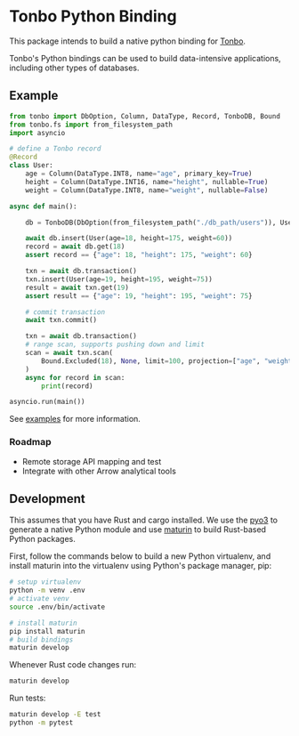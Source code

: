 # Tonbo Python Binding

This package intends to build a native python binding for [Tonbo](https://github.com/tonbo-io/tonbo).

Tonbo's Python bindings can be used to build data-intensive applications, including other types of databases.

## Example

```py
from tonbo import DbOption, Column, DataType, Record, TonboDB, Bound
from tonbo.fs import from_filesystem_path
import asyncio

# define a Tonbo record
@Record
class User:
    age = Column(DataType.INT8, name="age", primary_key=True)
    height = Column(DataType.INT16, name="height", nullable=True)
    weight = Column(DataType.INT8, name="weight", nullable=False)

async def main():

    db = TonboDB(DbOption(from_filesystem_path("./db_path/users")), User())

    await db.insert(User(age=18, height=175, weight=60))
    record = await db.get(18)
    assert record == {"age": 18, "height": 175, "weight": 60}

    txn = await db.transaction()
    txn.insert(User(age=19, height=195, weight=75))
    result = await txn.get(19)
    assert result == {"age": 19, "height": 195, "weight": 75}

    # commit transaction
    await txn.commit()

    txn = await db.transaction()
    # range scan, supports pushing down and limit
    scan = await txn.scan(
        Bound.Excluded(18), None, limit=100, projection=["age", "weight"]
    )
    async for record in scan:
        print(record)

asyncio.run(main())
```

See [examples](example/README.md) for more information.

### Roadmap

- Remote storage API mapping and test
- Integrate with other Arrow analytical tools

## Development

This assumes that you have Rust and cargo installed. We use the [pyo3](https://github.com/PyO3/pyo3) to generate a native Python module and use [maturin](https://github.com/PyO3/maturin) to build Rust-based Python packages.

First, follow the commands below to build a new Python virtualenv, and install maturin into the virtualenv using Python's package manager, pip:

```bash
# setup virtualenv
python -m venv .env
# activate venv
source .env/bin/activate

# install maturin
pip install maturin
# build bindings
maturin develop
```

Whenever Rust code changes run:

```bash
maturin develop
```

Run tests:

```bash
maturin develop -E test
python -m pytest
```
